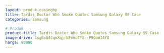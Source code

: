 ```yaml
---
layout: produk-casinghp
title: Tardis Doctor Who Smoke Quotes Samsung Galaxy S9 Case
categories: samsung

# Produk
product-title: Tardis Doctor Who Smoke Quotes Samsung Galaxy S9 Case
image-drive: 1sgBxA4CqmXqjrNFvmbTYS--P9QoWI4YO
harga: 90000
---
```

